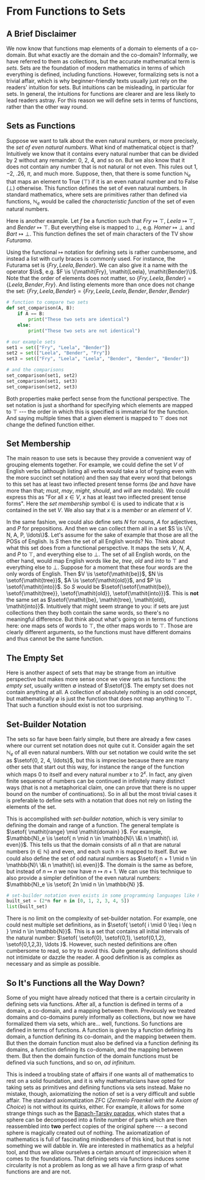 # From Functions to Sets

## A Brief Disclaimer

We now know that functions map elements of a domain to elements of a co-domain.
But what exactly are the domain and the co-domain?
Informally, we have referred to them as collections, but the accurate mathematical term is *sets*.
Sets are the foundation of modern mathematics in terms of which everything is defined, including functions.
However, formalizing sets is not a trivial affair, which is why beginner-friendly texts usually just rely on the readers' intuition for sets.
But intuitions can be misleading, in particular for sets.
In general, the intuitions for functions are clearer and are less likely to lead readers astray.
For this reason we will define sets in terms of functions, rather than the other way round.

## Sets as Functions

Suppose we want to talk about the even natural numbers, or more precisely, the *set of even natural numbers*.
What kind of mathematical object is that?
Intuitively we know that it contains every natural number that can be divided by $2$ without any remainder: $0$, $2$, $4$, and so on.
But we also know that it does not contain any number that is not natural or not even.
This rules out $1$, $-2$, $.26$, $\pi$, and much more.
Suppose, then, that there is some function $\mathbb{N}_e$ that maps an element to True ($\top$) if it is an even natural number and to False ($\bot$) otherwise.
This function defines the set of even natural numbers.
In standard mathematics, where sets are primitives rather than defined via functions, $\mathbb{N}_e$ would be called the *characteristic function* of the set of even natural numbers.

Here is another example.
Let $f$ be a function such that $\mathit{Fry} \mapsto \top$, $\mathit{Leela} \mapsto \top$, and $\mathit{Bender} \mapsto \top$.
But everything else is mapped to $\bot$, e.g. $\mathit{Homer} \mapsto \bot$ and $\mathit{Bart} \mapsto \bot$.
This function defines the set of main characters of the TV show *Futurama*.

Using the functional $\mapsto$ notation for defining sets is rather cumbersome, and instead a list with curly braces is commonly used.
For instance, the Futurama set is $\{\mathit{Fry}, \mathit{Leela}, \mathit{Bender}\}$.
We can also give it a name with the operator $\is$, e.g. $F \is \{\mathit{Fry}, \mathit{Leela}, \mathit{Bender}\}$.
Note that the order of elements does not matter, so $\{\mathit{Fry}, \mathit{Leela}, \mathit{Bender}\} = \{\mathit{Leela}, \mathit{Bender}, \mathit{Fry}\}$.
And listing elements more than once does not change the set: $\{\mathit{Fry}, \mathit{Leela}, \mathit{Bender}\} = \{\mathit{Fry}, \mathit{Leela}, \mathit{Leela}, \mathit{Bender}, \mathit{Bender}, \mathit{Bender}\}$

```python
# function to compare two sets
def set_comparison(A, B):
    if A == B:
        print("These two sets are identical")
    else:
        print("These two sets are not identical")

# our example sets
set1 = set(["Fry", "Leela", "Bender"])
set2 = set(["Leela", "Bender", "Fry"])
set3 = set(["Fry", "Leela", "Leela", "Bender", "Bender", "Bender"])

# and the comparisons
set_comparison(set1, set2)
set_comparison(set1, set3)
set_comparison(set2, set3)
```

Both properties make perfect sense from the functional perspective.
The set notation is just a shorthand for specifying which elements are mapped to $\top$ --- the order in which this is specified is immaterial for the function.
And saying multiple times that a given element is mapped to $\top$ does not change the defined function either.

## Set Membership

The main reason to use sets is because they provide a convenient way of grouping elements together.
For example, we could define the set $V$ of English verbs (although listing all verbs would take a lot of typing even with the more succinct set notation) and then say that every word that belongs to this set has at least two inflected present tense forms (*be* and *have* have more than that; *must*, *may*, *might*, *should*, and *will* are modals).
We could express this as "For all $x \in V$, $x$ has at least two inflected present tense forms".
Here the *set membership* symbol $\in$ is used to indicate that $x$ is contained in the set $V$.
We also say that $x$ is a *member* or an *element* of $V$.

In the same fashion, we could also define sets $N$ for nouns, $\mathit{A}$ for adjectives, and $P$ for prepositions. 
And then we can collect them all in a set $S \is \{V, N, A, P, \ldots\}$.
Let's assume for the sake of example that those are all the POSs of English.
Is $S$ then the set of all English words?
No.
Think about what this set does from a functional perspective.
It maps the sets $V$, $N$, $A$, and $P$ to $\top$, and everything else to $\bot$.
The set of all English words, on the other hand, would map English words like *be*, *tree*, *old* and *into* to $\top$ and everything else to $\bot$.
Suppose for a moment that these four words are the only words of English.
Then $V \is \setof{\mathit{be}}$, $N \is \setof{\mathit{tree}}$, $A \is \setof{\mathit{old}}$, and $P \is \setof{\mathit{into}}$.
So $S$ would be $\setof{\setof{\mathit{be}}, \setof{\mathit{tree}}, \setof{\mathit{old}}, \setof{\mathit{into}}}$.
This is **not** the same set as $\setof{\mathit{be}, \mathit{tree}, \mathit{old}, \mathit{into}}$.
Intuitively that might seem strange to you: if sets are just collections then they both contain the same words, so there's no meaningful difference.
But think about what's going on in terms of functions here: one maps sets of words to $\top$, the other maps words to $\top$.
Those are clearly different arguments, so the functions must have different domains and thus cannot be the same function.

## The Empty Set

Here is another aspect of sets that may be strange from an intuitive perspective but makes more sense once we view sets as functions: the *empty set*, usually written $\emptyset$ instead of $\setof{}$.
The empty set does not contain anything at all.
A collection of absolutely nothing is an odd concept, but mathematically $\emptyset$ is just the function that does not map anything to $\top$.
That such a function should exist is not too surprising.

## Set-Builder Notation

The sets so far have been fairly simple, but there are already a few cases where our current set notation does not quite cut it.
Consider again the set $\mathbb{N}_e$ of all even natural numbers.
With our set notation we could write the set as $\setof{0, 2, 4, \ldots}$, but this is imprecise because there are many other sets that start out this way, for instance the range of the function which maps $0$ to itself and every natural number $x$ to $2^x$.
In fact, any given finite sequence of numbers can be continued in infinitely many distinct ways (that is not a metaphorical claim, one can prove that there is no upper bound on the number of continuations).
So in all but the most trivial cases it is preferable to define sets with a notation that does not rely on listing the elements of the set.

This is accomplished with *set-builder notation*, which is very similar to defining the domain and range of a function.
The general template is $\setof{ \mathit{range} \mid \mathit{domain} }$.
For example, $\mathbb{N}_e \is \setof{ n \mid n \in \mathbb{N}\ \&\ n \mathit{\ is\ even}}$.
This tells us that the domain consists of all $n$ that are natural numbers ($n \in \mathbb{N}$) and even, and each such $n$ is mapped to itself.
But we could also define the set of odd natural numbers as $\setof{ n + 1 \mid n \in \mathbb{N}\ \&\ n \mathit{\ is\ even}}$.
The domain is the same as before, but instead of $n \mapsto n$ we now have $n \mapsto n+1$.
We can use this technique to also provide a simpler definition of the even natural numbers: $\mathbb{N}_e \is \setof{ 2n \mid n \in \mathbb{N} }$.

```python
# set-builder notation even exists in some programming languages like Python
built_set = (2*n for n in [0, 1, 2, 3, 4, 5])
list(built_set)
```

There is no limit on the complexity of set-builder notation.
For example, one could nest multiple set definitions, as in $\setof{ \setof{ i \mid 0 \leq i \leq n } \mid n \in \mathbb{N}}$.
This is a set that contains all initial intervals of the natural number: $\setof{ \setof{0}, \setof{0,1}, \setof{0,1,2}, \setof{0,1,2,3}, \ldots }$.
However, such nested definitions are often cumbersome to read, so try to avoid this.
Quite generally, definitions should not intimidate or dazzle the reader.
A good definition is as complex as necessary and as simple as possible.


## So It's Functions all the Way Down?

Some of you might have already noticed that there is a certain circularity in defining sets via functions.
After all, a function is defined in terms of a domain, a co-domain, and a mapping between them.
Previously we treated domains and co-domains purely informally as collections, but now we have formalized them via sets, which are... well, functions.
So functions are defined in terms of functions.
A function is given by a function defining its domain, a function defining its co-domain, and the mapping between them.
But then the domain function must also be defined via a function defining its domains, a function defining its co-domain, and the mapping between them.
But then the domain function of the domain functions must be defined via such functions, and so on, *ad infinitum*.

This is indeed a troubling state of affairs if one wants all of mathematics to rest on a solid foundation, and it is why mathematicians have opted for taking sets as primitives and defining functions via sets instead.
Make no mistake, though, axiomatizing the notion of set is a very difficult and subtle affair.
The standard axiomatization ZFC (*Zermelo Fraenkel with the Axiom of Choice*) is not without its quirks, either.
For example, it allows for some strange things such as the [Banach-Tarsky paradox](https://en.wikipedia.org/wiki/Banach%E2%80%93Tarski_paradox), which states that a sphere can be decomposed into a finite number of parts which are then reassembled into **two** perfect copies of the original sphere --- a second sphere is magically created out of nothing.
The axiomatization of mathematics is full of fascinating mindbenders of this kind, but that is not something we will dabble in.
We are interested in mathematics as a helpful tool, and thus we allow ourselves a certain amount of imprecision when it comes to the foundations.
That defining sets via functions induces some circularity is not a problem as long as we all have a firm grasp of what functions are and are not.
